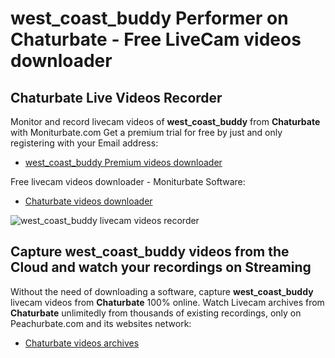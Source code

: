 # west_coast_buddy Performer on Chaturbate - Free LiveCam videos downloader

## Chaturbate Live Videos Recorder

Monitor and record livecam videos of **west_coast_buddy** from **Chaturbate** with Moniturbate.com
Get a premium trial for free by just and only registering with your Email address:
* [west_coast_buddy Premium videos downloader](https://moniturbate.com/request-demo-licence-key.html)

Free livecam videos downloader - Moniturbate Software:
* [Chaturbate videos downloader](https://moniturbate.com/moniturbate-download-software.html)

![west_coast_buddy livecam videos recorder](https://peachurnet.com/templates/moniturbate-software.png)


## Capture west_coast_buddy videos from the Cloud and watch your recordings on Streaming

Without the need of downloading a software, capture **west_coast_buddy** livecam videos from **Chaturbate** 100% online.
Watch Livecam archives from **Chaturbate** unlimitedly from thousands of existing recordings, only on Peachurbate.com and its websites network:
* [Chaturbate videos archives](https://peachurnet.com/)
